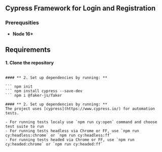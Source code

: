 ## **Cypress Framework for Login and Registration**

### **Prerequsities**

- **Node 16+**

## Requirements

#### 1. Clone the repository

```git clone https://github.com/Elizaveta1105/projectConduit.git

#### ** 2. Set up dependencies by running: **

``` npm init 
``` npm install cypress --save-dev
``` npm i @faker-js/faker

#### ** 2. Set up dependencies by running: **
The project uses [cypress](https://www.cypress.io/) for automation tests.

- For running tests localy use `npm run cy:open` command and choose test suite to run
- For running tests headless via Chrome or FF, use `npm run cy:headless:chrome` or `npm run cy:headless:ff`
- For running tests headed via Chrome or FF, use `npm run cy:headed:chrome` or `npm run cy:headed:ff`